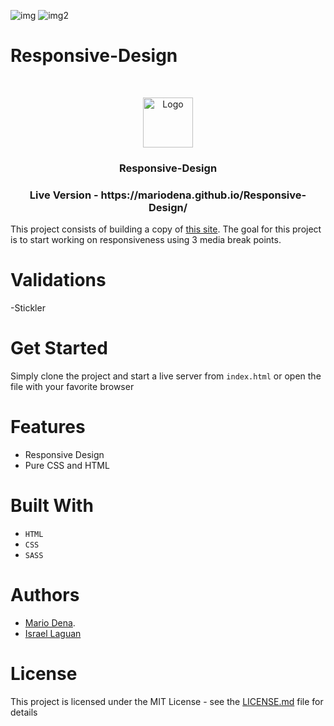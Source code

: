 ![img](https://img.shields.io/github/issues/MarioDena/Responsive-Design)
![img2](https://img.shields.io/github/license/MarioDena/Responsive-Design)

# Responsive-Design
<br />
<p align="center">
  <a href="https://github.com/MarioDena">
    <img src="https://mariodena.github.io/blog/assets/img/sample/Logo.jpg" alt="Logo" width="80" height="80">
  </a>

  <h3 align="center">
	 Responsive-Design
  </h3>

  <h3 align="center">
	 Live Version - https://mariodena.github.io/Responsive-Design/
  </h3>

   This project consists of building a copy of [this site](https://thenextweb.com/). The goal for this project is to start working on responsiveness using 3 media break points.

# Validations

-Stickler

# Get Started

Simply clone the project and start a live server from `index.html` or open the file with your favorite browser


# Features

* Responsive Design
* Pure CSS and HTML


# Built With

* `HTML` 
* `CSS` 
* `SASS` 

# Authors

* [Mario Dena](https://github.com/MarioDena).
* [Israel Laguan](https://github.com/Israel-Laguan)

# License

This project is licensed under the MIT License - see the [LICENSE.md](LICENSE.md) file for details 
